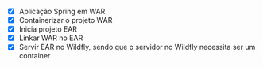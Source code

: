- [x] Aplicação Spring em WAR
- [x] Containerizar o projeto WAR
- [x] Inicia projeto EAR
- [x] Linkar WAR no EAR
- [x] Servir EAR no Wildfly, sendo que o servidor no Wildfly necessita ser um container
